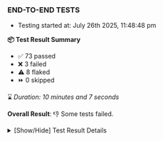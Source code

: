 ### END-TO-END TESTS

- Testing started at: July 26th 2025, 11:48:48 pm

**📦 Test Result Summary**

- ✅ 73 passed
- ❌ 3 failed
- ⚠️ 8 flaked
- ⏩ 0 skipped

⌛ _Duration: 10 minutes and 7 seconds_

**Overall Result**: 👎 Some tests failed.



<details>
    <summary>[Show/Hide] Test Result Details</summary>
    <div markdown="1">

| Test | Browser | Test Case | Tags | Result |
| :---: | :---: | :--- | :---: | :---: |
| 1 | chromium-meshery-provider | Configure Existing Istio adapter through Mesh Adapter URL from Management page | unstable | ⚠️ |
| 2 | chromium-meshery-provider | Import a Model via CSV Import |  | ❌ |
| 3 | chromium-meshery-provider | Connect to Meshery Istio Adapter and configure it |  | ❌ |
| 4 | chromium-meshery-provider | Ping Istio Adapter | unstable | ⚠️ |
| 5 | chromium-local-provider | Configure Existing Istio adapter through Mesh Adapter URL from Management page | unstable | ⚠️ |
| 6 | chromium-local-provider | Connect to Meshery Istio Adapter and configure it |  | ❌ |
| 7 | chromium-local-provider | Ping Istio Adapter | unstable | ⚠️ |

</div>
</details>


<!-- To see the full report, please visit our CI/CD pipeline with reporter. -->